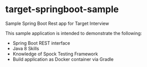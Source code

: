 # target-springboot-sample
Sample Spring Boot Rest app for Target Interview

This sample application is intended to demonstrate the following:
* Spring Boot REST interface
* Java 8 Skills
* Knowledge of Spock Testing Framework
* Build application as Docker container via Gradle
